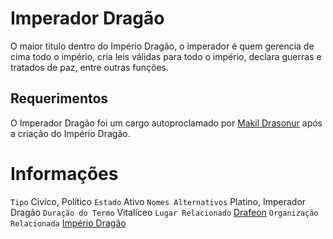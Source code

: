 <!-- TITLE: Imperador Dragão -->
<!-- SUBTITLE: Visão geral sobre Imperador Dragão -->

# Imperador Dragão
O maior título dentro do Império Dragão, o imperador é quem gerencia de cima todo o império, cria leis válidas para todo o império, declara guerras e tratados de paz, entre outras funções.

## Requerimentos
O Imperador Dragão foi um cargo autoproclamado por [Makil Drasonur](http://localhost/individuos/makil-drasonur#makil-drasonur) após a criação do Império Dragão.

# Informações
`Tipo` Civíco, Político 
`Estado` Ativo
`Nomes Alternativos` Platino, Imperador Dragão
`Duração do Termo` Vitalíceo
`Lugar Relacionado` [Drafeon](http://localhost/lugares/plano-material/drafeon#drafeon)
`Organização Relacionada` [Império Dragão](http://localhost/faccoes/nacoes/imperio-dragao#imperio-dragao)





